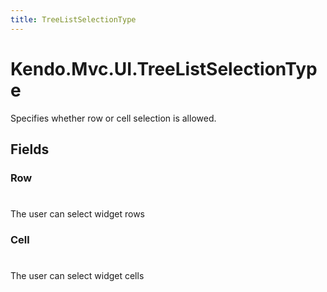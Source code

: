 ```yaml
---
title: TreeListSelectionType
---
```


# Kendo.Mvc.UI.TreeListSelectionType
Specifies whether row or cell selection is allowed.


## Fields


### Row
#
The user can select widget rows

### Cell
#
The user can select widget cells




